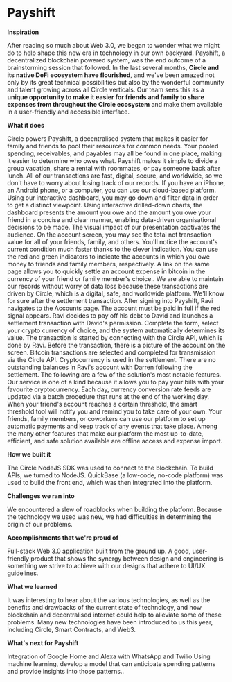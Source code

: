# Payshift

**Inspiration**

After reading so much about Web 3.0, we began to wonder what we might do to help shape this new era in technology in our own backyard. Payshift, a decentralized blockchain powered system, was the end outcome of a brainstorming session that followed.
In the last several months, **Circle and its native DeFi ecosystem have flourished**, and we've been amazed not only by its great technical possibilities but also by the wonderful community and talent growing across all Circle verticals. Our team sees this as a **unique opportunity to make it easier for friends and family to share expenses from throughout the Circle ecosystem** and make them available in a user-friendly and accessible interface.

**What it does**

Circle powers Payshift, a decentralised system that makes it easier for family and friends to pool their resources for common needs. Your pooled spending, receivables, and payables may all be found in one place, making it easier to determine who owes what. Payshift makes it simple to divide a group vacation, share a rental with roommates, or pay someone back after lunch. All of our transactions are fast, digital, secure, and worldwide, so we don't have to worry about losing track of our records. If you have an iPhone, an Android phone, or a computer, you can use our cloud-based platform.
Using our interactive dashboard, you may go down and filter data in order to get a distinct viewpoint. Using interactive drilled-down charts, the dashboard presents the amount you owe and the amount you owe your friend in a concise and clear manner, enabling data-driven organisational decisions to be made. The visual impact of our presentation captivates the audience.
On the account screen, you may see the total net transaction value for all of your friends, family, and others. You'll notice the account's current condition much faster thanks to the clever indication. You can use the red and green indicators to indicate the accounts in which you owe money to friends and family members, respectively. A link on the same page allows you to quickly settle an account expense in bitcoin in the currency of your friend or family member's choice.. We are able to maintain our records without worry of data loss because these transactions are driven by Circle, which is a digital, safe, and worldwide platform.
We'll know for sure after the settlement transaction. After signing into Payshift, Ravi navigates to the Accounts page. The account must be paid in full if the red signal appears. Ravi decides to pay off his debt to David and launches a settlement transaction with David's permission. Complete the form, select your crypto currency of choice, and the system automatically determines its value. The transaction is started by connecting with the Circle API, which is done by Ravi. Before the transaction, there is a picture of the account on the screen. Bitcoin transactions are selected and completed for transmission via the Circle API. Cryptocurrency is used in the settlement. There are no outstanding balances in Ravi's account with Darren following the settlement.
The following are a few of the solution's most notable features. Our service is one of a kind because it allows you to pay your bills with your favourite cryptocurrency. Each day, currency conversion rate feeds are updated via a batch procedure that runs at the end of the working day. When your friend's account reaches a certain threshold, the smart threshold tool will notify you and remind you to take care of your own. Your friends, family members, or coworkers can use our platform to set up automatic payments and keep track of any events that take place.
Among the many other features that make our platform the most up-to-date, efficient, and safe solution available are offline access and expense import.


**How we built it**

The Circle NodeJS SDK was used to connect to the blockchain. To build APIs, we turned to NodeJS. QuickBase (a low-code, no-code platform) was used to build the front end, which was then integrated into the platform.

**Challenges we ran into**

We encountered a slew of roadblocks when building the platform. Because the technology we used was new, we had difficulties in determining the origin of our problems.

**Accomplishments that we're proud of**

Full-stack Web 3.0 application built from the ground up. A good, user-friendly product that shows the synergy between design and engineering is something we strive to achieve with our designs that adhere to UI/UX guidelines.

**What we learned**

It was interesting to hear about the various technologies, as well as the benefits and drawbacks of the current state of technology, and how blockchain and decentralised internet could help to alleviate some of these problems. Many new technologies have been introduced to us this year, including Circle, Smart Contracts, and Web3.

**What's next for Payshift**

Integration of Google Home and Alexa with WhatsApp and Twilio Using machine learning, develop a model that can anticipate spending patterns and provide insights into those patterns..
